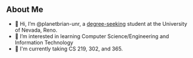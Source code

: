 ## About Me
- 👋 Hi, I’m @planetbrian-unr, a [degree-seeking](https://catalog.unr.edu/preview_program.php?catoid=50&poid=149762&returnto=73642) student at the University of Nevada, Reno.
- 👀 I’m interested in learning Computer Science/Engineering and Information Technology
- 📝 I'm currently taking CS 219, 302, and 365.

<!---
planetbrian-unr/planetbrian-unr is a ✨ special ✨ repository because its `README.md` (this file) appears on your GitHub profile.
You can click the Preview link to take a look at your changes.
--->
